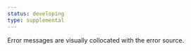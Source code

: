 ```yaml
---
status: developing
type: supplemental
---
```


Error messages are visually collocated with the error source.